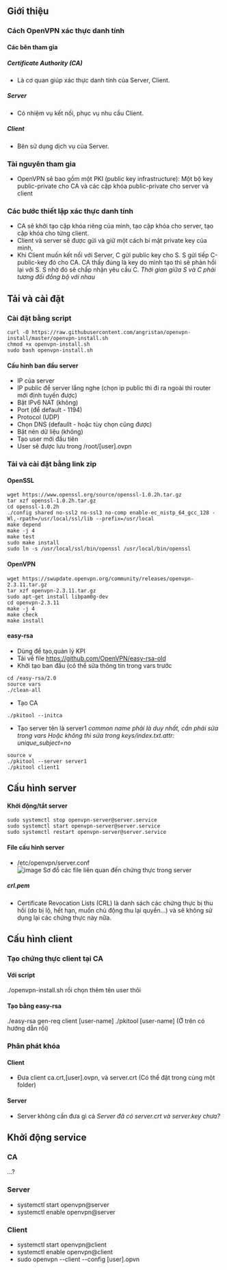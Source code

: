 ## Giới thiệu

### Cách OpenVPN xác thực danh tính
#### Các bên tham gia
##### Certificate Authority (CA)
 - Là cơ quan giúp xác thực danh tính của Server, Client.
##### Server
 - Có nhiệm vụ kết nối, phục vụ nhu cầu Client.
##### Client
 - Bên sử dụng dịch vụ của Server.
### Tài nguyên tham gia
 - OpenVPN sẽ bao gồm một PKI (public key infrastructure): Một bộ key public-private cho CA và các cặp khóa public-private cho server và client 
### Các bước thiết lập xác thực danh tính
 - CA sẽ khởi tạo cặp khóa riêng của mình, tạo cặp khóa cho server, tạo cặp khóa cho từng client.
 - Client và server sẽ được gửi và giữ một cách bí mật private key của mình,
 - Khi Client muốn kết nối với Server, C gửi public key cho S. S gửi tiếp C-public-key đó cho CA. CA thấy đúng là key do mình tạo thì sẽ phản hồi lại với S. S nhờ đó sẽ chấp nhận yêu cầu C.
*Thời gian giữa S và C phải tương đối đồng bộ với nhau*
## Tải và cài đặt
### Cài đặt bằng script
```
curl -O https://raw.githubusercontent.com/angristan/openvpn-install/master/openvpn-install.sh
chmod +x openvpn-install.sh
sudo bash openvpn-install.sh
```
#### Cấu hình ban đầu server 
 - IP của server 
 - IP public để server lắng nghe (chọn ip public thì đi ra ngoài thì router mới định tuyến được)
 - Bật IPv6 NAT (không)
 - Port (để default - 1194)
 - Protocol (UDP)
 - Chọn DNS (defaullt - hoặc tùy chọn cũng được)
 - Bật nén dữ liệu (không)
 - Tạo user mới đầu tiên 
  - User sẽ được lưu trong /root/[user].ovpn
### Tải và cài đặt bằng link zip
#### OpenSSL
```
wget https://www.openssl.org/source/openssl-1.0.2h.tar.gz
tar xzf openssl-1.0.2h.tar.gz
cd openssl-1.0.2h
./config shared no-ssl2 no-ssl3 no-comp enable-ec_nistp_64_gcc_128 -Wl,-rpath=/usr/local/ssl/lib --prefix=/usr/local
make depend
make -j 4
make test
sudo make install
sudo ln -s /usr/local/ssl/bin/openssl /usr/local/bin/openssl
```
#### OpenVPN
```
wget https://swupdate.openvpn.org/community/releases/openvpn-2.3.11.tar.gz
tar xzf openvpn-2.3.11.tar.gz
sudo apt-get install libpam0g-dev
cd openvpn-2.3.11
make -j 4
make check
make install
```
#### easy-rsa
 - Dùng để tạo,quản lý KPI
 - Tải về file https://github.com/OpenVPN/easy-rsa-old
 - Khởi tạo ban đầu (có thể sửa thông tin trong vars trước
```
cd /easy-rsa/2.0
source vars
./clean-all
```
 - Tạo CA 
```
./pkitool --initca
```
 - Tạo server tên là server1
*common name phải là duy nhất, cần phải sửa trong vars*
*Hoặc không thì sửa trong keys/index.txt.attr: unique_subject=no*
```
source v
./pkitool --server server1
./pkitool client1
```
## Cấu hình server
#### Khởi động/tắt server
```
sudo systemctl stop openvpn-server@server.service
sudo systemctl start openvpn-server@server.service
sudo systemctl restart openvpn-server@server.service
```
#### File cấu hình server 
 - /etc/openvpn/server.conf
 ![image Sơ đồ các file liên quan đến chứng thực trong server](https://user-images.githubusercontent.com/43545058/105315833-85cdc380-5bf2-11eb-96ed-bf2636270fdf.png)

##### crl.pem
 - Certificate Revocation Lists (CRL) là danh sách các chứng thực bị thu hồi (do bị lộ, hết hạn, muốn chủ động thu lại quyền...) và sẽ không sử dụng lại các chứng thực này nữa.
## Cấu hình client
### Tạo chứng thực client tại CA
#### Với script
 ./openvpn-install.sh rồi chọn thêm tên user thôi
#### Tạo bằng easy-rsa 
 ./easy-rsa gen-req client [user-name]
 ./pkitool [user-name]
(Ở trên có hướng dẫn rồi)
### Phân phát khóa 
#### Client
 - Đưa client ca.crt,[user].ovpn, và server.crt (Có thể đặt trong cùng một folder)
#### Server
 - Server không cần đưa gì cả
*Server đã có server.crt và server.key chưa?*
## Khởi động service
### CA
...?
### Server
 - systemctl start openvpn@server
 - systemctl enable openvpn@server
### Client
 - systemctl start openvpn@client
 - systemctl enable openvpn@client
 - sudo openvpn --client --config [user].opvn


